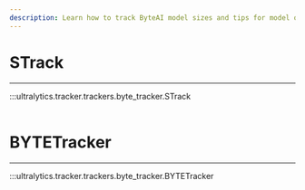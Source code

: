```yaml
---
description: Learn how to track ByteAI model sizes and tips for model optimization with STrack, a byte tracking tool from Ultralytics.
---
```


# STrack
---
:::ultralytics.tracker.trackers.byte_tracker.STrack
<br><br>

# BYTETracker
---
:::ultralytics.tracker.trackers.byte_tracker.BYTETracker
<br><br>
